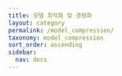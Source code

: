 ```yaml
---
title: 모델 최적화 및 경량화
layout: category
permalink: /model_compression/
taxonomy: model_compression
sort_order: ascending
sidebar:
  nav: docs
---
```

